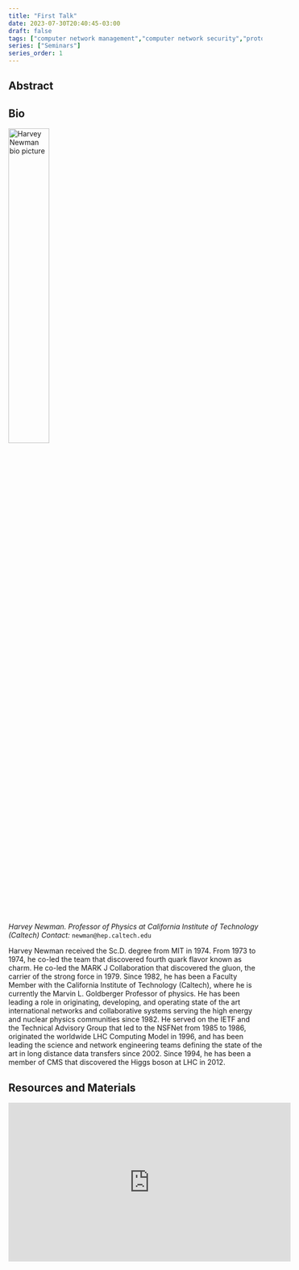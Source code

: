 ```yaml
---
title: "First Talk"
date: 2023-07-30T20:40:45-03:00
draft: false
tags: ["computer network management","computer network security","protocols","resource allocation","network planning","traffic"]
series: ["Seminars"]
series_order: 1
---
```


## Abstract


## Bio
<img alt="Harvey Newman bio picture" src="/posts/first/harvey_newman_white_bkg.png" style="width: 40%; height: 160x;">

*Harvey Newman. Professor of Physics at California Institute of Technology (Caltech)*
*Contact:* `newman@hep.caltech.edu`

Harvey Newman received the Sc.D. degree from MIT in 1974. From 1973 to 1974, he co-led the team that discovered fourth quark flavor known as charm. He co-led the MARK J Collaboration that discovered the gluon, the carrier of the strong force in 1979. Since 1982, he has been a Faculty Member with the California Institute of Technology (Caltech), where he is currently the Marvin L. Goldberger Professor of physics. He has been leading a role in originating, developing, and operating state of the art international networks and collaborative systems serving the high energy and nuclear physics communities since 1982. He served on the IETF and the Technical Advisory Group that led to the NSFNet from 1985 to 1986, originated the worldwide LHC Computing Model in 1996, and has been leading the science and network engineering teams defining the state of the art in long distance data transfers since 2002. Since 1994, he has been a member of CMS that discovered the Higgs boson at LHC in 2012.

## Resources and Materials

<iframe width="560" height="315" src="https://www.youtube.com/embed/" title="YouTube video player" frameborder="0" allow="accelerometer; autoplay; clipboard-write; encrypted-media; gyroscope; picture-in-picture; web-share" allowfullscreen></iframe>


